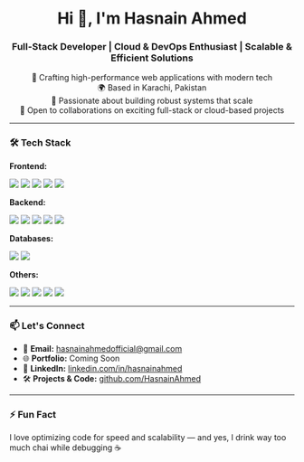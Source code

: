 <h1 align="center">Hi 👋, I'm Hasnain Ahmed</h1>
<h3 align="center">Full-Stack Developer | Cloud & DevOps Enthusiast | Scalable & Efficient Solutions</h3>

<p align="center">
  🚀 Crafting high-performance web applications with modern tech<br>
  🌍 Based in Karachi, Pakistan<br>
  🧠 Passionate about building robust systems that scale<br>
  🤝 Open to collaborations on exciting full-stack or cloud-based projects<br>
</p>

---

### 🛠️ Tech Stack

**Frontend:**
<p>
  <img src="https://img.shields.io/badge/React-61DAFB?style=flat&logo=react&logoColor=black" />
  <img src="https://img.shields.io/badge/TypeScript-3178C6?style=flat&logo=typescript&logoColor=white" />
  <img src="https://img.shields.io/badge/JavaScript-F7DF1E?style=flat&logo=javascript&logoColor=black" />
  <img src="https://img.shields.io/badge/Vite-646CFF?style=flat&logo=vite&logoColor=white" />
  <img src="https://img.shields.io/badge/Tailwind_CSS-38B2AC?style=flat&logo=tailwind-css&logoColor=white" />
</p>

**Backend:**
<p>
  <img src="https://img.shields.io/badge/Node.js-339933?style=flat&logo=node.js&logoColor=white" />
  <img src="https://img.shields.io/badge/Express.js-000000?style=flat&logo=express&logoColor=white" />
  <img src="https://img.shields.io/badge/PHP-777BB4?style=flat&logo=php&logoColor=white" />
  <img src="https://img.shields.io/badge/Laravel-FF2D20?style=flat&logo=laravel&logoColor=white" />
  <img src="https://img.shields.io/badge/Ruby_on_Rails-CC0000?style=flat&logo=rubyonrails&logoColor=white" />
</p>

**Databases:**
<p>
  <img src="https://img.shields.io/badge/PostgreSQL-4169E1?style=flat&logo=postgresql&logoColor=white" />
  <img src="https://img.shields.io/badge/MongoDB-47A248?style=flat&logo=mongodb&logoColor=white" />
</p>

**Others:**
<p>
  <img src="https://img.shields.io/badge/WordPress-21759B?style=flat&logo=wordpress&logoColor=white" />
  <img src="https://img.shields.io/badge/Shopify-7AB55C?style=flat&logo=shopify&logoColor=white" />
  <img src="https://img.shields.io/badge/Python-3776AB?style=flat&logo=python&logoColor=white" />
  <img src="https://img.shields.io/badge/Docker-2496ED?style=flat&logo=docker&logoColor=white" />
  <img src="https://img.shields.io/badge/AWS-232F3E?style=flat&logo=amazon-aws&logoColor=white" />
</p>

---

### 📫 Let's Connect

- 📧 **Email:** hasnainahmedofficial@gmail.com  
- 🌐 **Portfolio:** Coming Soon
- 💼 **LinkedIn:** [linkedin.com/in/hasnainahmed](https://www.linkedin.com/in/hasnaynnn19)  
- 🛠️ **Projects & Code:** [github.com/HasnainAhmed](https://github.com/hhaassnnaaiinn)  

---

### ⚡ Fun Fact
I love optimizing code for speed and scalability — and yes, I drink way too much chai while debugging ☕

